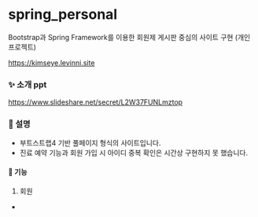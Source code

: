 # spring_personal
Bootstrap과 Spring Framework를 이용한 회원제 게시판 중심의 사이트 구현 (개인 프로젝트)

https://kimseye.levinni.site

### ✨ 소개 ppt
https://www.slideshare.net/secret/L2W37FUNLmztop

### 🎈 설명
- 부트스트랩4 기반 풀페이지 형식의 사이트입니다.
- 진료 예약 기능과 회원 가입 시 아이디 중복 확인은 시간상 구현하지 못 했습니다.

#### 🍍 기능
1. 회원
- 

